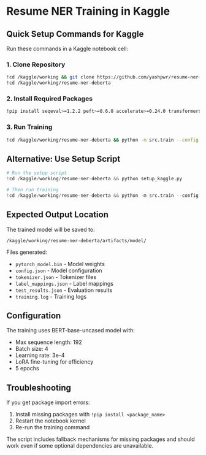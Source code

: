 # Resume NER Training in Kaggle

## Quick Setup Commands for Kaggle

Run these commands in a Kaggle notebook cell:

### 1. Clone Repository
```bash
!cd /kaggle/working && git clone https://github.com/yashpwr/resume-ner-deberta.git
!cd /kaggle/working/resume-ner-deberta
```

### 2. Install Required Packages
```bash
!pip install seqeval>=1.2.2 peft>=0.6.0 accelerate>=0.24.0 transformers>=4.35.0 datasets>=2.14.0 rich>=13.0.0 pyyaml>=6.0
```

### 3. Run Training
```bash
!cd /kaggle/working/resume-ner-deberta && python -m src.train --config configs/train.yaml
```

## Alternative: Use Setup Script

```python
# Run the setup script
!cd /kaggle/working/resume-ner-deberta && python setup_kaggle.py

# Then run training
!cd /kaggle/working/resume-ner-deberta && python -m src.train --config configs/train.yaml
```

## Expected Output Location

The trained model will be saved to:
```
/kaggle/working/resume-ner-deberta/artifacts/model/
```

Files generated:
- `pytorch_model.bin` - Model weights
- `config.json` - Model configuration  
- `tokenizer.json` - Tokenizer files
- `label_mappings.json` - Label mappings
- `test_results.json` - Evaluation results
- `training.log` - Training logs

## Configuration

The training uses BERT-base-uncased model with:
- Max sequence length: 192
- Batch size: 4  
- Learning rate: 3e-4
- LoRA fine-tuning for efficiency
- 5 epochs

## Troubleshooting

If you get package import errors:
1. Install missing packages with `!pip install <package_name>`
2. Restart the notebook kernel
3. Re-run the training command

The script includes fallback mechanisms for missing packages and should work even if some optional dependencies are unavailable.
